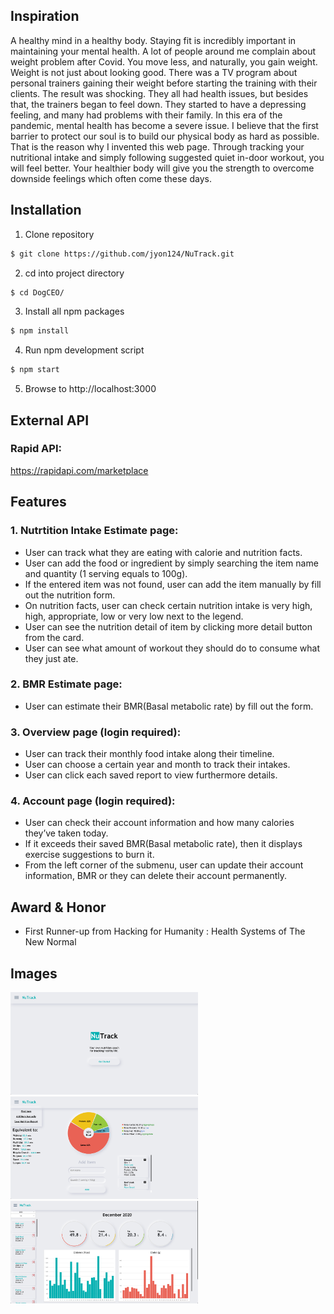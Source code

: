 ## Inspiration
A healthy mind in a healthy body. Staying fit is incredibly important in maintaining your mental health. A lot of people around me complain about weight problem after Covid. You move less, and naturally, you gain weight. Weight is not just about looking good. There was a TV program about personal trainers gaining their weight before starting the training with their clients. The result was shocking. They all had health issues, but besides that, the trainers began to feel down. They started to have a depressing feeling, and many had problems with their family. In this era of the pandemic, mental health has become a severe issue. I believe that the first barrier to protect our soul is to build our physical body as hard as possible. That is the reason why I invented this web page. Through tracking your nutritional intake and simply following suggested quiet in-door workout, you will feel better. Your healthier body will give you the strength to overcome downside feelings which often come these days.

## Installation
1. Clone repository
```bash
$ git clone https://github.com/jyon124/NuTrack.git
```
2. cd into project directory
```bash
$ cd DogCEO/
```
3. Install all npm packages
```bash
$ npm install
```
4. Run npm development script
```bash
$ npm start
```
5. Browse to http://localhost:3000

## External API
### Rapid API:
https://rapidapi.com/marketplace

## Features
### 1. Nutrtition Intake Estimate page:
  - User can track what they are eating with calorie and nutrition facts.
  - User can add the food or ingredient by simply searching the item name and quantity (1 serving equals to 100g). 
  - If the entered item was not found, user can add the item manually by fill out the nutrition form. 
  - On nutrition facts, user can check certain nutrition intake is very high, high, appropriate, low or very low next to the legend. 
  - User can see the nutrition detail of item by clicking more detail button from the card. 
  - User can see what amount of workout they should do to consume what they just ate.
  
### 2. BMR Estimate page:
  - User can estimate their BMR(Basal metabolic rate) by fill out the form.

### 3. Overview page (login required):
  - User can track their monthly food intake along their timeline. 
  - User can choose a certain year and month to track their intakes. 
  - User can click each saved report to view furthermore details.
### 4. Account page (login required):
  - User can check their account information and how many calories they’ve taken today. 
  - If it exceeds their saved BMR(Basal metabolic rate), then it displays exercise suggestions to burn it. 
  - From the left corner of the submenu, user can update their account information, BMR or they can delete their account permanently.
  
## Award & Honor
  - First Runner-up from Hacking for Humanity : Health Systems of The New Normal

## Images
<div>
  <img src="/public/ReadMeImgs/mainpage.png" alt="mainpage" width="300px" height="auto">
  <img src="/public/ReadMeImgs/nutrition.png" alt="mainpage" width="300px" height="auto">
  <img src="/public/ReadMeImgs/overview.png" alt="mainpage" width="300px" height="auto">
</div>
